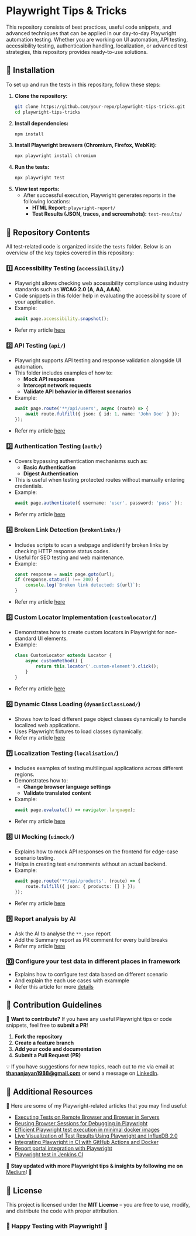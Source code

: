 # Playwright Tips & Tricks

This repository consists of best practices, useful code snippets, and advanced techniques that can be applied in our day-to-day Playwright automation testing. Whether you are working on UI automation, API testing, accessibility testing, authentication handling, localization, or advanced test strategies, this repository provides ready-to-use solutions.

## 📌 Installation

To set up and run the tests in this repository, follow these steps:

1. **Clone the repository:**
   ```sh
   git clone https://github.com/your-repo/playwright-tips-tricks.git
   cd playwright-tips-tricks
   ```
2. **Install dependencies:**
   ```sh
   npm install
   ```
3. **Install Playwright browsers (Chromium, Firefox, WebKit):**
   ```sh
   npx playwright install chromium
   ```
4. **Run the tests:**
   ```sh
   npx playwright test
   ```
5. **View test reports:**
   - After successful execution, Playwright generates reports in the following locations:
     - **HTML Report:** `playwright-report/`
     - **Test Results (JSON, traces, and screenshots):** `test-results/`

## 📂 Repository Contents

All test-related code is organized inside the `tests` folder. Below is an overview of the key topics covered in this repository:

### 1️⃣ Accessibility Testing (`accessibility/`)
- Playwright allows checking web accessibility compliance using industry standards such as **WCAG 2.0 (A, AA, AAA)**.
- Code snippets in this folder help in evaluating the accessibility score of your application.
- Example:
   ```typescript
   await page.accessibility.snapshot();
   ```
- Refer my article [here](https://medium.com/@thananjayan1988/lighthouse-accessibility-test-by-playwright-e5258eb9f3ba)

### 2️⃣ API Testing (`api/`)
- Playwright supports API testing and response validation alongside UI automation.
- This folder includes examples of how to:
  - **Mock API responses**
  - **Intercept network requests**
  - **Validate API behavior in different scenarios**
- Example:
   ```typescript
   await page.route('**/api/users', async (route) => {
       await route.fulfill({ json: { id: 1, name: 'John Doe' } });
   });
   ```
- Refer my article [here](https://medium.com/@thananjayan1988/playwright-mastery-integrating-web-servers-api-schemas-geolocation-and-localization-d6de093b6a4e)

### 3️⃣ Authentication Testing (`auth/`)
- Covers bypassing authentication mechanisms such as:
  - **Basic Authentication**
  - **Digest Authentication**
- This is useful when testing protected routes without manually entering credentials.
- Example:
   ```typescript
   await page.authenticate({ username: 'user', password: 'pass' });
   ```
- Refer my article [here](https://medium.com/@thananjayan1988/web-authentication-with-playwright-basic-and-digest-explained-aab9ce78dc3e)

### 4️⃣ Broken Link Detection (`brokenlinks/`)
- Includes scripts to scan a webpage and identify broken links by checking HTTP response status codes.
- Useful for SEO testing and web maintenance.
- Example:
   ```typescript
   const response = await page.goto(url);
   if (response.status() !== 200) {
       console.log(`Broken link detected: ${url}`);
   }
   ```
- Refer my article [here](https://medium.com/@thananjayan1988/automatic-broken-link-detection-with-playwright-a241a6f41973)

### 5️⃣ Custom Locator Implementation (`customlocator/`)
- Demonstrates how to create custom locators in Playwright for non-standard UI elements.
- Example:
   ```typescript
   class CustomLocator extends Locator {
       async customMethod() {
           return this.locator('.custom-element').click();
       }
   }
   ```
- Refer my article [here](https://medium.com/@thananjayan1988/how-to-write-custom-selector-in-playwright-4bd96e8e559f)

### 6️⃣ Dynamic Class Loading (`dynamicClassLoad/`)
- Shows how to load different page object classes dynamically to handle localized web applications.
- Uses Playwright fixtures to load classes dynamically.
- Refer my article [here](https://medium.com/@thananjayan1988/optimizing-playwright-tests-with-dynamic-page-object-loading-dfda67be81e4)

### 7️⃣ Localization Testing (`localisation/`)
- Includes examples of testing multilingual applications across different regions.
- Demonstrates how to:
  - **Change browser language settings**
  - **Validate translated content**
- Example:
   ```typescript
   await page.evaluate(() => navigator.language);
   ```
- Refer my article [here](https://medium.com/@thananjayan1988/playwright-mastery-alert-slider-drag-and-drop-handler-and-evaluate-part-ii-ecd14bd5e2cb)


### 8️⃣ UI Mocking (`uimock/`)
- Explains how to mock API responses on the frontend for edge-case scenario testing.
- Helps in creating test environments without an actual backend.
- Example:
   ```typescript
   await page.route('**/api/products', (route) => {
       route.fulfill({ json: { products: [] } });
   });
   ```
- Refer my article [here](https://medium.com/@thananjayan1988/playwright-mastery-integrating-web-servers-api-schemas-geolocation-and-localization-d6de093b6a4e)

### 9️⃣ Report analysis by AI
- Ask the AI to analyse the `**.json` report
- Add the Summary report as PR comment for every build breaks
- Refer my article [here]([https://medium.com/@thananjayan1988](https://medium.com/@thananjayan1988/ai-powered-test-report-analysis-generating-execution-summaries-5010dbbb1991))

### 🔟 Configure your test data in different places in framework
- Explains how to configure test data based on different scenario
- And explain the each use cases with exammple
- Refer this article for more [details](https://medium.com/@thananjayan1988/efficiently-configuring-test-data-in-playwright-framework-65b1d3ad6bb6)

## 📌 Contribution Guidelines

🚀 **Want to contribute?** If you have any useful Playwright tips or code snippets, feel free to **submit a PR**!

1. **Fork the repository**
2. **Create a feature branch**
3. **Add your code and documentation**
4. **Submit a Pull Request (PR)**

💡 If you have suggestions for new topics, reach out to me via email at **thananjayan1988@gmail.com** or send a message on [LinkedIn](https://www.linkedin.com/in/thananjayan-rajasekaran/).

## 📖 Additional Resources

📌 Here are some of my Playwright-related articles that you may find useful:

- [Executing Tests on Remote Browser and Browser in Servers](https://medium.com/@thananjayan1988/playwright-executing-tests-on-remote-browser-and-browser-in-servers-48c9979b5b4f)
- [Reusing Browser Sessions for Debugging in Playwright](https://medium.com/@thananjayan1988/reusing-browser-sessions-for-debugging-in-playwright-bac94cd6d999)
- [Efficient Playwright test execution in minimal docker images](https://medium.com/@thananjayan1988/optimize-the-docker-image-for-playwright-tests-3688c7d4be5f)
- [Live Visualization of Test Results Using Playwright and InfluxDB 2.0](https://medium.com/@thananjayan1988/live-visualization-of-test-results-using-playwright-and-influxdb-2-0-2a193656dda2)
- [Integrating Playwright in CI with GitHub Actions and Docker](https://medium.com/@thananjayan1988/integrating-playwright-in-ci-with-github-actions-and-docker-7baafe76de99)
- [Report portal integration with Playwright](https://medium.com/@thananjayan1988/report-portal-with-playwright-typescript-5f0d69bfe202)
- [Playwright test in Jenkins CI](https://medium.com/@thananjayan1988/ci-cd-pipeline-running-playwright-tests-in-jenkins-with-docker-f9f08fda4bfc)

📌 **Stay updated with more Playwright tips & insights by following me on** [Medium](https://medium.com/@thananjayan1988)! 🚀

## 📌 License

This project is licensed under the **MIT License** – you are free to use, modify, and distribute the code with proper attribution.

### 🎯 Happy Testing with Playwright! 🚀

